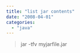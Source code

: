 ```yaml
---
title: "list jar contents"
date: "2008-04-01"
categories: 
  - "java"
---
```


> jar -tfv myjarfile.jar

